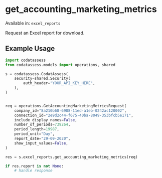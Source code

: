 # get_accounting_marketing_metrics
Available in: `excel_reports`

Request an Excel report for download.

## Example Usage
```python
import codatassess
from codatassess.models import operations, shared

s = codatassess.CodatAssess(
    security=shared.Security(
        auth_header="YOUR_API_KEY_HERE",
    ),
)


req = operations.GetAccountingMarketingMetricsRequest(
    company_id="8a210b68-6988-11ed-a1eb-0242ac120002",
    connection_id="2e9d2c44-f675-40ba-8049-353bfcb5e171",
    include_display_names=False,
    number_of_periods=739264,
    period_length=19987,
    period_unit="Day",
    report_date="29-09-2020",
    show_input_values=False,
)

res = s.excel_reports.get_accounting_marketing_metrics(req)

if res.report is not None:
    # handle response
```